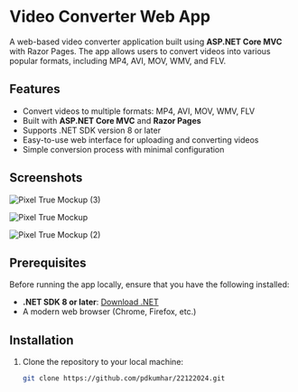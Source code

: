 # Video Converter Web App

A web-based video converter application built using **ASP.NET Core MVC** with Razor Pages. The app allows users to convert videos into various popular formats, including MP4, AVI, MOV, WMV, and FLV.

## Features

- Convert videos to multiple formats: MP4, AVI, MOV, WMV, FLV
- Built with **ASP.NET Core MVC** and **Razor Pages**
- Supports .NET SDK version 8 or later
- Easy-to-use web interface for uploading and converting videos
- Simple conversion process with minimal configuration

## Screenshots



![Pixel True Mockup (3)](https://github.com/user-attachments/assets/2aa35e06-920b-447d-8b15-ad7db7606afc)


> 
![Pixel True Mockup](https://github.com/user-attachments/assets/cf34a63e-c755-4784-9682-96c2e59c0c53)
> 
![Pixel True Mockup (2)](https://github.com/user-attachments/assets/05cbeea7-41b5-48d3-b2a5-b0fdf1a1c9e2)

## Prerequisites

Before running the app locally, ensure that you have the following installed:

- **.NET SDK 8 or later**: [Download .NET](https://dotnet.microsoft.com/download/dotnet)
- A modern web browser (Chrome, Firefox, etc.)

## Installation

1. Clone the repository to your local machine:

   ```bash
   git clone https://github.com/pdkumhar/22122024.git
